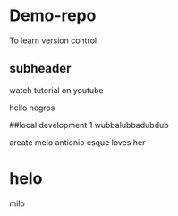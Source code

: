 # Demo-repo
To learn version control


## subheader

watch tutorial on youtube

hello negros

##local development
1 wubbalubbadubdub

areate
melo antionio esque loves her

# helo
milo